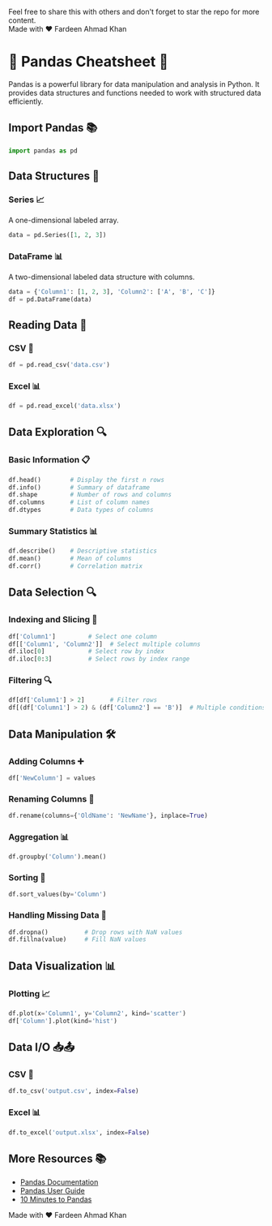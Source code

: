 Feel free to share this with others and don't forget to star the repo for more content.  
Made with ❤️ Fardeen Ahmad Khan

# 🐼 Pandas Cheatsheet 🐼

Pandas is a powerful library for data manipulation and analysis in Python. It provides data structures and functions needed to work with structured data efficiently.

## Import Pandas 📚

```python
import pandas as pd
```

## Data Structures 🧱

### Series 📈

A one-dimensional labeled array.

```python
data = pd.Series([1, 2, 3])
```

### DataFrame 📊

A two-dimensional labeled data structure with columns.

```python
data = {'Column1': [1, 2, 3], 'Column2': ['A', 'B', 'C']}
df = pd.DataFrame(data)
```

## Reading Data 📖

### CSV 📄

```python
df = pd.read_csv('data.csv')
```

### Excel 📊

```python
df = pd.read_excel('data.xlsx')
```

## Data Exploration 🔍

### Basic Information 📋

```python
df.head()        # Display the first n rows
df.info()        # Summary of dataframe
df.shape         # Number of rows and columns
df.columns       # List of column names
df.dtypes        # Data types of columns
```

### Summary Statistics 📊

```python
df.describe()    # Descriptive statistics
df.mean()        # Mean of columns
df.corr()        # Correlation matrix
```

## Data Selection 🔍

### Indexing and Slicing 🔗

```python
df['Column1']         # Select one column
df[['Column1', 'Column2']]  # Select multiple columns
df.iloc[0]            # Select row by index
df.iloc[0:3]          # Select rows by index range
```

### Filtering 🔍

```python
df[df['Column1'] > 2]       # Filter rows
df[(df['Column1'] > 2) & (df['Column2'] == 'B')]  # Multiple conditions
```

## Data Manipulation 🛠️

### Adding Columns ➕

```python
df['NewColumn'] = values
```

### Renaming Columns 🔄

```python
df.rename(columns={'OldName': 'NewName'}, inplace=True)
```

### Aggregation 📊

```python
df.groupby('Column').mean()
```

### Sorting 🔀

```python
df.sort_values(by='Column')
```

### Handling Missing Data 🚫

```python
df.dropna()          # Drop rows with NaN values
df.fillna(value)     # Fill NaN values
```

## Data Visualization 📊

### Plotting 📈

```python
df.plot(x='Column1', y='Column2', kind='scatter')
df['Column'].plot(kind='hist')
```

## Data I/O 📥📤

### CSV 📄

```python
df.to_csv('output.csv', index=False)
```

### Excel 📊

```python
df.to_excel('output.xlsx', index=False)
```

## More Resources 📚

- [Pandas Documentation](https://pandas.pydata.org/docs/)
- [Pandas User Guide](https://pandas.pydata.org/docs/user_guide/index.html)
- [10 Minutes to Pandas](https://pandas.pydata.org/docs/getting_started/10min.html)

Made with ❤️ Fardeen Ahmad Khan
